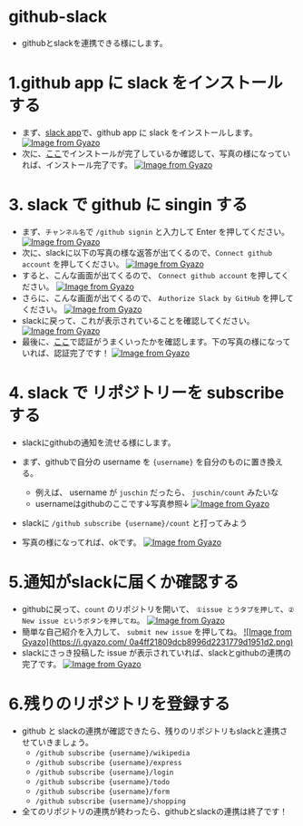 # github-slack
- githubとslackを連携できる様にします。

# 1.github app に slack をインストールする
- まず、[slack app](https://github.com/apps/slack)で、github app に slack をインストールします。
[![Image from Gyazo](https://i.gyazo.com/6e3f21ef0b9ad7526de88db6cbbcad75.png)](https://gyazo.com/6e3f21ef0b9ad7526de88db6cbbcad75)
- 次に、[ここ](https://github.com/settings/installations)でインストールが完了しているか確認して、写真の様になっていれば、インストール完了です。
[![Image from Gyazo](https://i.gyazo.com/b3a8575efb3546b49d870715cc047bf1.png)](https://gyazo.com/b3a8575efb3546b49d870715cc047bf1)

# 3. slack で github に singin する
- まず、`チャンネル名`で `/github signin` と入力して Enter を押してください。
[![Image from Gyazo](https://i.gyazo.com/66d1130d83b4dd802f074156b97460e2.png)](https://gyazo.com/66d1130d83b4dd802f074156b97460e2)
- 次に、slackに以下の写真の様な返答が出てくるので、`Connect github account` を押してください。
[![Image from Gyazo](https://i.gyazo.com/fe6fe559990fa5fb1f0c7de667b51849.png)](https://gyazo.com/fe6fe559990fa5fb1f0c7de667b51849)
- すると、こんな画面が出てくるので、 `Connect github account` を押してください。
[![Image from Gyazo](https://i.gyazo.com/c04267dea6b9ed601c3f4ef83f9a8ae4.png)](https://gyazo.com/c04267dea6b9ed601c3f4ef83f9a8ae4)
- さらに、こんな画面が出てくるので、 `Authorize Slack by GitHub` を押してください。
[![Image from Gyazo](https://i.gyazo.com/35b2e3acaf96224f84ce68b2d29944af.png)](https://gyazo.com/35b2e3acaf96224f84ce68b2d29944af)
- slackに戻って、これが表示されていることを確認してください。
[![Image from Gyazo](https://i.gyazo.com/4ec32bb01759cb822bfebec4573fa254.png)](https://gyazo.com/4ec32bb01759cb822bfebec4573fa254)
- 最後に、[ここ](https://github.com/settings/apps/authorizations)で認証がうまくいったかを確認します。下の写真の様になっていれば、認証完了です！
[![Image from Gyazo](https://i.gyazo.com/a222a67e45d61f029cfd10abb3f100a2.png)](https://gyazo.com/a222a67e45d61f029cfd10abb3f100a2)

# 4. slack で リポジトリーを subscribe する
- slackにgithubの通知を流せる様にします。
- まず、githubで自分の username を `{username}` を自分のものに置き換える。
  - 例えば、 username が `juschin` だったら、 `juschin/count` みたいな
  - usernameはgithubのここです↓写真参照↓
  [![Image from Gyazo](https://i.gyazo.com/c1ecbb26f4968001d7bba03ebc2cb0df.png)](https://gyazo.com/c1ecbb26f4968001d7bba03ebc2cb0df)

- slackに `/github subscribe {username}/count` と打ってみよう
- 写真の様になってれば、okです。
[![Image from Gyazo](https://i.gyazo.com/9bb4d8781a9d8c4dc99ee3b36254dc95.png)](https://gyazo.com/9bb4d8781a9d8c4dc99ee3b36254dc95)

# 5.通知がslackに届くか確認する
  - githubに戻って、`count` のリポジトリを開いて、 `①issue とうタブを押して`、`② New issue というボタンを押してね`。
  [![Image from Gyazo](https://i.gyazo.com/b6ad80aca242611021ea54c0d3c27c47.png)](https://gyazo.com/b6ad80aca242611021ea54c0d3c27c47)
  - 簡単な自己紹介を入力して、 `submit new issue` を押してね。
  [![Image from Gyazo](https://i.gyazo.com/ 0a4ff21809dcb8996d2231779d1951d2.png)](https://gyazo.com/0a4ff21809dcb8996d2231779d1951d2)
  - slackにさっき投稿した issue が表示されていれば、slackとgithubの連携の完了です。
  [![Image from Gyazo](https://i.gyazo.com/3cc3b74d00d04809b511bbbe768e4b58.png)](https://gyazo.com/3cc3b74d00d04809b511bbbe768e4b58)

# 6.残りのリポジトリを登録する
- github と slackの連携が確認できたら、残りのリポジトリもslackと連携させていきましょう。
  - `/github subscribe {username}/wikipedia`
  - `/github subscribe {username}/express`
  - `/github subscribe {username}/login`
  - `/github subscribe {username}/todo`
  - `/github subscribe {username}/form`
  - `/github subscribe {username}/shopping`
- 全てのリポジトリの連携が終わったら、githubとslackの連携は終了です！